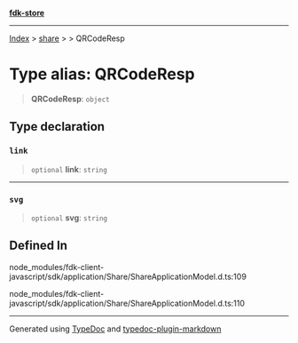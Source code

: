 [**fdk-store**](../../../README.md)
***

[Index](../../../API.md) > [share](../../README.md) > [<internal>](../README.md) > QRCodeResp

# Type alias: QRCodeResp

> **QRCodeResp**: `object`

## Type declaration

### `link`

> `optional` **link**: `string`

***

### `svg`

> `optional` **svg**: `string`

## Defined In

node\_modules/fdk-client-javascript/sdk/application/Share/ShareApplicationModel.d.ts:109

node\_modules/fdk-client-javascript/sdk/application/Share/ShareApplicationModel.d.ts:110

***
Generated using [TypeDoc](https://typedoc.org/) and [typedoc-plugin-markdown](https://www.npmjs.com/package/typedoc-plugin-markdown)
